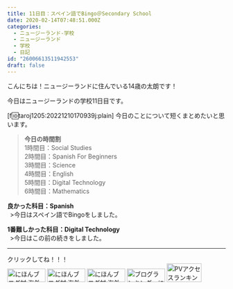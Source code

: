 ```yaml
---
title: 11日目：スペイン語でBingo＠Secondary School
date: 2020-02-14T07:48:51.000Z
categories:
  - ニュージーランド-学校
  - ニュージーランド
  - 学校
  - 日記
id: "26006613511942553"
draft: false
---
```

こんにちは！ニュージーランドに住んでいる14歳の太朗です！

今日はニュージーランドの学校11日目です。

[f:id:taroj1205:20221210170939j:plain]
今日のことについて短くまとめたいと思います。<br />

> <b>今日の時間割</b><br />
> 1時間目：Social Studies<br />
> 2時間目：Spanish For Beginners<br />
> 3時間目：Science<br />
> 4時間目：English<br />
> 5時間目：Digital Technology<br />
> 6時間目：Mathematics<br />


<!-- more -->


<b>良かった科目：Spanish</b><br />
&thinsp; >今日はスペイン語でBingoをしました。

<b>1番難しかった科目：Digital Technology</b><br />
&thinsp;  >今日はこの前の続きをしました。<br />
<hr />
クリックしてね！！！<br />
<a href="https://overseas.blogmura.com/ranking/in?p_cid=10927073" target="_blank" ><img src="https://b.blogmura.com/overseas/88_31.gif" width="88" height="31" border="0" alt="にほんブログ村 海外生活ブログへ" /></a>
<a href="https://overseas.blogmura.com/cebu/ranking/in?p_cid=10927073" target="_blank" ><img src="https://b.blogmura.com/overseas/cebu/88_31.gif" width="88" height="31" border="0" alt="にほんブログ村 海外生活ブログ セブ島情報へ" /></a>
<a href="https://overseas.blogmura.com/newzealand/ranking/in?p_cid=10927073" target="_blank" ><img src="https://b.blogmura.com/overseas/newzealand/88_31.gif" width="88" height="31" border="0" alt="にほんブログ村 海外生活ブログ ニュージーランド情報へ" /></a>
<a href="https://blogmura.com/ranking/in?p_cid=10927073" target="_blank"><img src="https://b.blogmura.com/88_31.gif" width="88" height="31" border="0" alt="ブログランキング・にほんブログ村へ" /></a>
<a href="https://blogmura.com/profiles/10927073?p_cid=10927073"><img src="https://blogparts.blogmura.com/parts_image/user/pv10927073.gif"  width="80" height="43.5" border="0" alt="PVアクセスランキング にほんブログ村" /></a>
